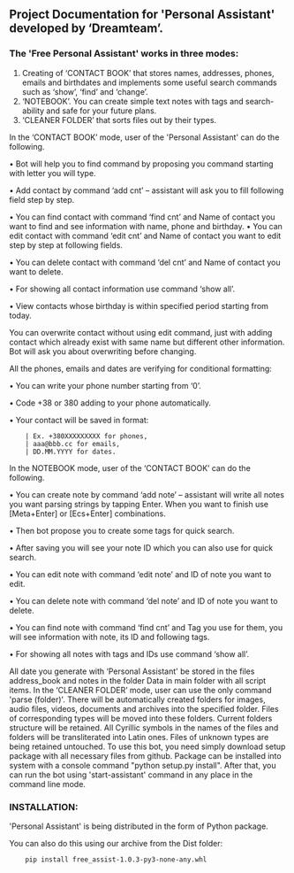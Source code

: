 ## Project Documentation for 'Personal Assistant' developed by ‘Dreamteam’.

### The 'Free Personal Assistant' works in three modes:
1. Creating of ‘CONTACT BOOK’ that stores names, addresses, phones, emails and birthdates and implements 
   some useful search commands such as ‘show’, ‘find’ and ‘change’.
2. ‘NOTEBOOK’. You can create simple text notes with tags and search-ability and safe for your future plans.
3. ‘CLEANER FOLDER’ that sorts files out by their types.

In the ‘CONTACT BOOK’ mode, user of the 'Personal Assistant' can do the following.

•	Bot will help you to find command by proposing you command starting with letter you will type.

•	Add contact by command ‘add cnt’ – assistant will ask you to fill following field step by step.

•	You can find contact with command ‘find cnt’ and Name of contact you want to find and see information with name, 
    phone and birthday.
•	You can edit contact with command ‘edit cnt’ and Name of contact you want to edit step by step at following fields.

•	You can delete contact with command ‘del cnt’ and Name of contact you want to delete.

•	For showing all contact information use command ‘show all’.

•	View contacts whose birthday is within specified period starting from today.

You can overwrite contact without using edit command, just with adding contact which already exist 
with same name but different other information. Bot will ask you about overwriting before changing.

All the phones, emails and dates are verifying for conditional formatting:

•	You can write your phone number starting from ‘0’.

•	Code +38 or 380 adding to your phone automatically.

•	Your contact will be saved in format:

        | Ex. +380XXXXXXXXX for phones,
        | aaa@bbb.cc for emails,
        | DD.MM.YYYY for dates.

In the NOTEBOOK mode, user of the ‘CONTACT BOOK’ can do the following.

•	You can create note by command ‘add note’ – assistant will write all notes you want parsing strings by tapping Enter. 
    When you want to finish use [Meta+Enter] or [Ecs+Enter] combinations.
    
•	Then bot propose you to create some tags for quick search.

•	After saving you will see your note ID which you can also use for quick search.

•	You can edit note with command ‘edit note’ and ID of note you want to edit.

•	You can delete note with command ‘del note’ and ID of note you want to delete.

•	You can find note with command ‘find cnt’ and Tag you use for them, you will see information with note, 
    its ID and following tags.
    
•	For showing all notes with tags and IDs use command ‘show all’.

All date you generate with ‘Personal Assistant' be stored in the files address_book and notes in the folder 
Data in main folder with all script items.
In the ‘CLEANER FOLDER’ mode, user can use the only command 'parse (folder)'.
There will be automatically created folders for images, audio files, videos, documents and archives into the specified folder.
Files of corresponding types will be moved into these folders. 
Current folders structure will be retained. All Cyrillic symbols in the names of the files and folders 
will be transliterated into Latin ones. Files of unknown types are being retained untouched. 
To use this bot, you need simply download setup package with all necessary files from github. 
Package can be installed into system with a console command "python setup.py install". 
After that, you can run the bot using 'start-assistant' command in any place in the command line mode.

### INSTALLATION:
'Personal Assistant' is being distributed in the form of Python package.

You can also do this using our archive from the Dist folder:

        pip install free_assist-1.0.3-py3-none-any.whl

